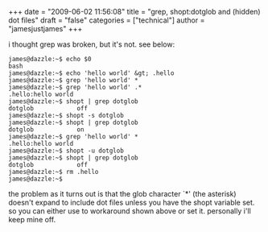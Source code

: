 +++
date = "2009-06-02 11:56:08"
title = "grep, shopt:dotglob and (hidden) dot files"
draft = "false"
categories = ["technical"]
author = "jamesjustjames"
+++

i thought grep was broken, but it's not. see below:
```
james@dazzle:~$ echo $0
bash
james@dazzle:~$ echo 'hello world' &gt; .hello
james@dazzle:~$ grep 'hello world' *
james@dazzle:~$ grep 'hello world' .*
.hello:hello world
james@dazzle:~$ shopt | grep dotglob
dotglob            off
james@dazzle:~$ shopt -s dotglob
james@dazzle:~$ shopt | grep dotglob
dotglob            on
james@dazzle:~$ grep 'hello world' *
.hello:hello world
james@dazzle:~$ shopt -u dotglob
james@dazzle:~$ shopt | grep dotglob
dotglob            off
james@dazzle:~$ rm .hello
james@dazzle:~$
```
the problem as it turns out is that the glob character `*' (the asterisk) doesn't expand to include dot files unless you have the shopt variable set. so you can either use to workaround shown above or set it. personally i'll keep mine off.

